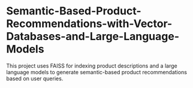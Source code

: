 # Semantic-Based-Product-Recommendations-with-Vector-Databases-and-Large-Language-Models
This project uses FAISS for indexing product descriptions and a large language models to generate semantic-based product recommendations based on user queries.
